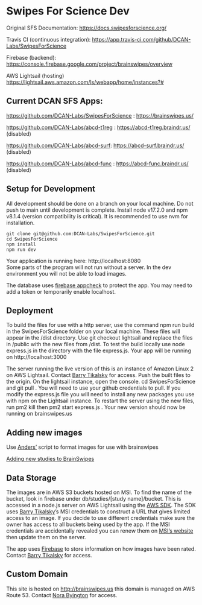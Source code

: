 # Swipes For Science Dev
Original SFS Documentation: https://docs.swipesforscience.org/

Travis CI (continuous integration): https://app.travis-ci.com/github/DCAN-Labs/SwipesForScience

Firebase (backend): https://console.firebase.google.com/project/brainswipes/overview

AWS Lightsail (hosting) https://lightsail.aws.amazon.com/ls/webapp/home/instances?#

## Current DCAN SFS Apps:
https://github.com/DCAN-Labs/SwipesForScience : https://brainswipes.us/

https://github.com/DCAN-Labs/abcd-t1reg : https://abcd-t1reg.braindr.us/ (disabled)

https://github.com/DCAN-Labs/abcd-surf: https://abcd-surf.braindr.us/ (disabled)

https://github.com/DCAN-Labs/abcd-func : https://abcd-func.braindr.us/ (disabled)

## Setup for Development
All development should be done on a branch on your local machine. Do not push to main until development is complete.
Install node v17.2.0 and npm v8.1.4 (version compatibility is critical). It is recommended to use nvm for installation.
```
git clone git@github.com:DCAN-Labs/SwipesForScience.git
cd SwipesForScience
npm install
npm run dev
```
​​Your application is running here: http://localhost:8080  
Some parts of the program will not run without a server. In the dev environment you will not be able to load images.

The database uses [firebase appcheck](https://firebase.google.com/docs/app-check/web/recaptcha-provider) to protect the app. You may need to add a token or temporarily enable localhost.

## Deployment
To build the files for use with a http server, use the command npm run build in the SwipesForScience folder on your local machine. These files will appear in the /dist directory. Use git checkout lightsail and replace the files in /public with the new files from /dist. To test the build locally use node express.js in the directory with the file express.js. Your app will be running on http://localhost:3000

The server running the live version of this is an instance of Amazon Linux 2 on AWS Lightsail. Contact [Barry Tikalsky](mailto:tikal004@umn.edu) for access. 
Push the built files to the origin. On the lightsail instance, open the console.  cd SwipesForScience and git pull . You will need to use your github credentials to pull.
If you modify the express.js file you will need to install any new packages you use with npm on the Lightsail instance.
To restart the server using the new files, run pm2 kill then pm2 start express.js . Your new version should now be running on brainswipes.us


## Adding new images
Use [Anders’](mailto:perr0372@umn.edu) script to format images for use with brainswipes

[Adding new studies to BrainSwipes](https://docs.google.com/document/d/1apA6hc4Oj33BoP_t7oacL-x3vDvglYWSt0CdlycPeuM/edit?usp=sharing)

## Data Storage
The images are in AWS S3 buckets hosted on MSI. To find the name of the bucket, look in firebase under db/studies/[study name]/bucket. This is accessed in a node.js server on AWS Lightsail using the [AWS SDK](https://docs.aws.amazon.com/sdk-for-javascript/v2/developer-guide/welcome.html). The SDK uses [Barry Tikalsky](mailto:tikal004@umn.edu)’s MSI credentials to construct a URL that gives limited access to an image. If you decide to use different credentials make sure the owner has access to all buckets being used by the app. If the MSI credentials are accidentally revealed you can renew them on [MSI’s website](https://www.msi.umn.edu/content/s3-credentials) then update them on the server.

The app uses [Firebase](https://console.firebase.google.com/project/brainswipes/overview) to store information on how images have been rated. Contact [Barry Tikalsky](mailto:tikal004@umn.edu) for access.

## Custom Domain
This site is hosted on http://brainswipes.us this domain is managed on AWS Route 53. Contact [Nora Byington](mailto:bying015@umn.edu) for access.
